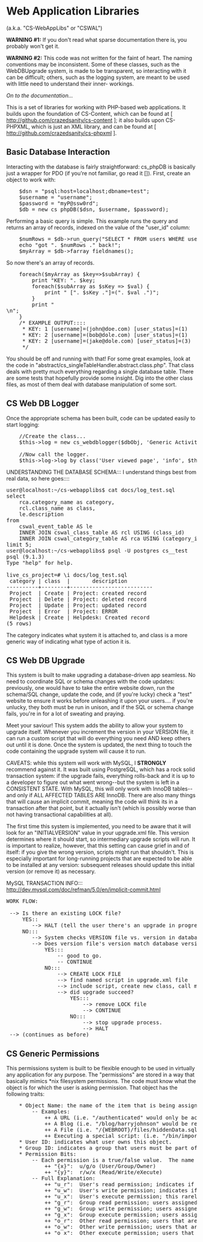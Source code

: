 Web Application Libraries 
========

(a.k.a. "CS-WebAppLibs" or "CSWAL")

__WARNING #1:__ If you don't read what sparse documentation there is, you probably won't 
get it.

__WARNING #2:__ This code was not written for the faint of heart. The naming conventions 
may be inconsistent. Some of these classes, such as the WebDBUpgrade system, is made 
to be transparent, so interacting with it can be difficult; others, such as the 
logging system, are meant to be used with little need to understand their inner-
workings. 

*On to the documentation...*

This is a set of libraries for working with PHP-based web applications.  It 
builds upon the foundation of CS-Content, which can be found at 
[ http://github.com/crazedsanity/cs-content ]; it also builds upon CS-PHPXML, 
which is just an XML library, and can be found at 
[ http://github.com/crazedsanity/cs-phpxml ].

Basic Database Interaction
--------

Interacting with the database is fairly straightforward: cs_phpDB is basically 
just a wrapper for PDO (if you're not familiar, go read it []).  First, create 
an object to work with:

<pre>
	$dsn = "psql:host=localhost;dbname=test";
	$username = "username";
	$password = "myP@ssw0rd";
	$db = new cs_phpDB($dsn, $username, $password);
</pre>

Performing a basic query is simple.  This example runs the query and returns an 
array of records, indexed on the value of the "user_id" column:

<pre>
	$numRows = $db->run_query("SELECT * FROM users WHERE user_status <> :uid", array('uid'=>0));
	echo "got ". $numRows ." back!";
	$myArray = $db->farray_fieldnames();
</pre>

So now there's an array of records.

<pre>
	foreach($myArray as $key=>$subArray) {
		print "KEY: ". $key;
		foreach($subArray as $sKey => $val) {
			print " [". $sKey ."]=(". $val .")";
		}
		print "<br />\n";
	}
	/* EXAMPLE OUTPUT::::
	 * KEY: 1 [username]=(john@doe.com) [user_status]=(1)
	 * KEY: 2 [username]=(bob@dole.com) [user_status]=(1)
	 * KEY: 2 [username]=(jake@dole.com) [user_status]=(3)
	 */
</pre>

You should be off and running with that! For some great examples, look at the 
code in "abstract/cs_singleTableHandler.abstract.class.php".  That class deals 
with pretty much everything regarding a single database table.  There are some 
tests that hopefully provide some insight.  Dig into the other class files, as 
most of them deal with database manipulation of some sort. 

CS Web DB Logger
--------

Once the appropriate schema has been built, code can be updated easily to start 
logging:

<pre>
	//Create the class...
	$this->log = new cs_webdblogger($dbObj, 'Generic Activity');
	
	//Now call the logger.
	$this->log->log_by_class('User viewed page', 'info', $this->userId);
</pre>



UNDERSTANDING THE DATABASE SCHEMA:::
I understand things best from real data, so here goes::::

<pre>
user@localhost:~/cs-webapplibs$ cat docs/log_test.sql 
select 
	rca.category_name as category, 
	rcl.class_name as class, 
	le.description 
from 
	cswal_event_table AS le 
	INNER JOIN cswal_class_table AS rcl USING (class_id) 
	INNER JOIN cswal_category_table AS rca USING (category_id) 
limit 5;
user@localhost:~/cs-webapplibs$ psql -U postgres cs__test
psql (9.1.3)
Type "help" for help.

live_cs_project=# \i docs/log_test.sql
 category | class  |       description
----------+--------+--------------------------
 Project  | Create | Project: created record
 Project  | Delete | Project: deleted record
 Project  | Update | Project: updated record
 Project  | Error  | Project: ERROR
 Helpdesk | Create | Helpdesk: Created record
(5 rows)
</pre>

The category indicates what system it is attached to, and class is a more 
generic way of indicating what type of action it is. 



CS Web DB Upgrade
--------

This system is built to make upgrading a database-driven app seamless.  No need
to coordinate SQL or schema changes with the code updates: previously, one would 
have to take the entire website down, run the schema/SQL change, update the code, 
and (if you're lucky) check a "test" website to ensure it works before unleashing
it upon your users.... if you're unlucky, they both must be run in unison, and 
if the SQL or schema change fails, you're in for a lot of sweating and praying.

Meet your saviour!  This system adds the ability to allow your system to upgrade 
itself.  Whenever you increment the version in your VERSION file, it can run a 
custom script that will do everything you need AND keep others out until it is 
done.  Once the system is updated, the next thing to touch the code containing 
the upgrade system will cause it to run.

CAVEATS: while this system will work with MySQL, I **STRONGLY** recommend 
against it.  It was built using PostgreSQL, which has a rock solid transaction 
system: if the upgrade fails, everything rolls-back and it is up to a developer
to figure out what went wrong--but the system is left in a CONSISTENT STATE. 
With MySQL, this will only work with InnoDB tables--and only if ALL AFFECTED 
TABLES ARE InnoDB.  There are also many things that will cause an implicit 
commit, meaning the code will think its in a transaction after that point, but 
it actually isn't (which is possibly worse than not having transactional 
capabilities at all).

The first time this system is implemented, you need to be aware that it will 
look for an "INITIALVERSION" value in your upgrade.xml file.  This version 
determines where it should start, so intermediary upgrade scripts will run. It 
is important to realize, however, that this setting can cause grief in and of 
itself: if you give the wrong version, scripts might run that shouldn't.  This 
is especially important for long-running projects that are expected to be able 
to be installed at any version: subsequent releases should update this initial 
version (or remove it) as necessary.

MySQL TRANSACTION INFO::: http://dev.mysql.com/doc/refman/5.0/en/implicit-commit.html

<pre>
WORK FLOW:

 --> Is there an existing LOCK file?
	 YES::
	 	--> HALT (tell the user there's an upgrade in progress).
	 NO:::
	 	--> System checks VERSION file vs. version in database
	 	--> Does version file's version match database version?
	 		YES:::
	 			-- good to go. 
	 			-- CONTINUE
	 		NO:::
	 			--> CREATE LOCK FILE
	 			--> find named script in upgrade.xml file
	 			--> include script, create new class, call method (in upgrade.xml file)
	 			--> did upgrade succeed?
	 				YES:::
	 					--> remove LOCK file
	 					--> CONTINUE
	 				NO:::
	 					--> stop upgrade process.
	 					--> HALT
 --> (continues as before)
</pre>


CS Generic Permissions 
--------

This permissions system is built to be flexible enough to be used in virtually any application for any purpose.  The "permissions" are stored in a way that basically mimics *nix filesystem permissions.  The code must know what the object is for which the user is asking permission.  That object has the following traits:
<pre>
	* Object Name: the name of the item that is being assigned permissions.
		-- Examples:
			++ A URL (i.e. "/authenticated" would only be accessible to the owner + group members)
			++ A Blog (i.e. "/blog/harryjohnson" would be readable to everyone, but only writeable by user "harryjohnson")
			++ A File (i.e. "/{WEBROOT}/files/hiddenData.sqlite" might only be allowed access by a certain user)
			++ Executing a special script: (i.e. "/bin/importFiles.pl", run script using a web interface)
	* User ID: indicates what user owns this object.
	* Group ID: indicates a group that users must be part of (if not owner) to be assigned these permissions
	* Permission Bits:
		-- Each permission is a true/false value.  The name is in the form "{x}_{y}"
			++ "{x}":  u/g/o (User/Group/Owner)
			++ "{y}":  r/w/x (Read/Write/eXecute)
		-- Full Explanation:
			++ "u_r":  User's read permission; indicates if the owner can "read" (view) it.
			++ "u_w":  User's write permission; indicates if the owner can write (create/update) the object.
			++ "u_x":  User's execute permission; this rarely applies, and usage would vary greatly depending upon the object & associated code.
			++ "g_r":  Group read permission; users assigned to the associated group can/cannot "read" (view) it.
			++ "g_w":  Group write permission; users assigned to the associated group can/cannot write (create/update) the object.
			++ "g_x":  Group execute permission; users assigned to the associated group are bound by this value (usage depends on code).
			++ "o_r":  Other read permission; users that are not owners or members of the group can/cannot "read" (view) it
			++ "o_w":  Other write permission; users that are not owners or members of the group can/cannot write (create/update) the object.
			++ "o_x":  Other execute permission; users that are... you get the idea.
</pre>
